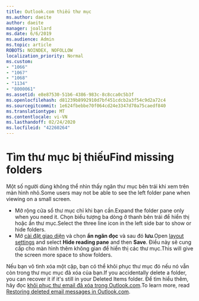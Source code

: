 ```yaml
---
title: Outlook.com thiếu thư mục
ms.author: daeite
author: daeite
manager: joallard
ms.date: 6/6/2019
ms.audience: Admin
ms.topic: article
ROBOTS: NOINDEX, NOFOLLOW
localization_priority: Normal
ms.custom:
- "1066"
- "1067"
- "1068"
- "1134"
- "8000061"
ms.assetid: e8e87530-51b6-4386-983c-8c8cca0c5b3f
ms.openlocfilehash: d81239b8992910d7bf451cdcb2a3f54c9d2a72c4
ms.sourcegitcommit: 1e624fbebbe70f064cd24e3347d70a75caedf840
ms.translationtype: MT
ms.contentlocale: vi-VN
ms.lasthandoff: 02/24/2020
ms.locfileid: "42260264"
---
```

# <a name="find-missing-folders"></a><span data-ttu-id="059b8-102">Tìm thư mục bị thiếu</span><span class="sxs-lookup"><span data-stu-id="059b8-102">Find missing folders</span></span>

<span data-ttu-id="059b8-103">Một số người dùng không thể nhìn thấy ngăn thư mục bên trái khi xem trên màn hình nhỏ.</span><span class="sxs-lookup"><span data-stu-id="059b8-103">Some users may not be able to see the left folder pane when viewing on a small screen.</span></span>

- <span data-ttu-id="059b8-104">Mở rộng cửa sổ thư mục chỉ khi bạn cần.</span><span class="sxs-lookup"><span data-stu-id="059b8-104">Expand the folder pane only when you need it.</span></span> <span data-ttu-id="059b8-105">Chọn biểu tượng ba dòng ở thanh bên trái để hiển thị hoặc ẩn thư mục.</span><span class="sxs-lookup"><span data-stu-id="059b8-105">Select the three line icon in the left side bar to show or hide folders.</span></span>
- <span data-ttu-id="059b8-106">Mở [cài đặt giao diện](https://outlook.live.com/mail/options/mail/layout) và chọn **ẩn ngăn đọc** và sau đó **lưu**.</span><span class="sxs-lookup"><span data-stu-id="059b8-106">Open [layout settings](https://outlook.live.com/mail/options/mail/layout) and select **Hide reading pane** and then **Save**.</span></span> <span data-ttu-id="059b8-107">Điều này sẽ cung cấp cho màn hình thêm không gian để hiển thị các thư mục.</span><span class="sxs-lookup"><span data-stu-id="059b8-107">This will give the screen more space to show folders.</span></span>

<span data-ttu-id="059b8-108">Nếu bạn vô tình xóa một cặp, bạn có thể khôi phục thư mục đó nếu nó vẫn còn trong thư mục mục đã xóa của bạn.</span><span class="sxs-lookup"><span data-stu-id="059b8-108">If you accidentally delete a folder, you can recover it if it's still in your Deleted Items folder.</span></span> <span data-ttu-id="059b8-109">Để tìm hiểu thêm, hãy đọc [khôi phục thư email đã xóa trong Outlook.com](https://support.office.com/article/cf06ab1b-ae0b-418c-a4d9-4e895f83ed50).</span><span class="sxs-lookup"><span data-stu-id="059b8-109">To learn more, read [Restoring deleted email messages in Outlook.com](https://support.office.com/article/cf06ab1b-ae0b-418c-a4d9-4e895f83ed50).</span></span>
